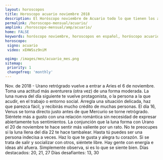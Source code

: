 ```yaml
---
layout: horoscopos
title: Horoscopo acuario noviembre 2018
description: El Horóscopo noviembre de Acuario todo lo que tienen los astros preparados para este mes, amor, trabajo, familia. Todo sobre astrologia, tarot, predicciones. Horoscopo gratis en español, predicciones y astrología.
permalink: /horoscopo-mensual/acuario/
amplink: /horoscopo-mensual/amp/acuario/
home: FALSE
keywords: horóscopo noviembre, horoscopos en español, horóscopo acuario noviembre , horóscopo esperanza gracia, horoscop, horóscopos gratis, horoscopo acuario, Tarot, Astrologia, Zodíaco, acuario, horoscopo gratis, horoscopo del mes 
horoscopo:
 signo: acuario
 video: xEHWSsz9niM

ogimg: /images/mes/acuario_mes.png
sitemap:
 priority: 1
 changefreq: 'monthly'
---
```



Nov. de 2018 - Urano retrógrado vuelve a entrar a Aries el 6 de noviembre. Toma una actitud más aventurera (otra vez) de una forma moderada. La luna nueva del día siguiente te vuelve protagonista, o la persona a la que acudir, en el trabajo o entorno social. Arregla una situación delicada, haz que parezca fácil, y recibirás mucho crédito de muchas personas. 
El día 16, Venus se torna directo justo antes de que Mercurio se torne retrógrado. Siéntete más a gusto con una relación romántica sin necesidad de expresar abiertamente tus sentimientos. La conjunción que la luna forma con Urano el 20 de noviembre te hace sentir más valiente por un rato. 
No te preocupes si la luna llena del día 22 te hace tambalear. Hasta tú puedes ser una persona indecisa a veces. Haz lo que te gusta y alegra tu corazón. Si se trata de salir y socializar con otros, siéntete libre. Hay gente con energía e ideas ahí afuera. Simplemente observa, si es lo que se siente bien. 
Días destacados: 20, 21, 27
Días desafiantes: 13, 30
